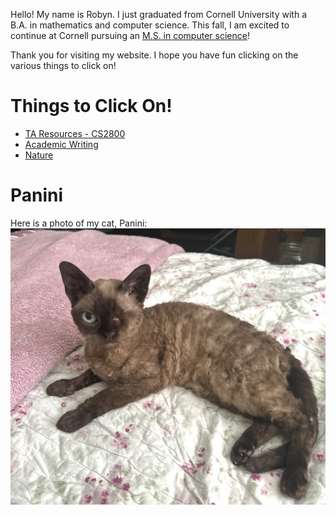 
<!-- # About Me -->
Hello! My name is Robyn. I just graduated from Cornell University with a B.A. in mathematics and computer science. This fall, I am excited to continue at Cornell pursuing an <a href="https://www.cs.cornell.edu/ms">M.S. in computer science</a>!

Thank you for visiting my website. I hope you have fun clicking on the various things to click on!

# Things to Click On!
* [TA Resources - CS2800](cs2800/cs2800.md)
* [Academic Writing](AcademicWriting/writing.md)
* [Nature](Nature/nature.md)

# Panini
Here is a photo of my cat, Panini:
![Cat Photo](images/Panini_Glamour.png)
